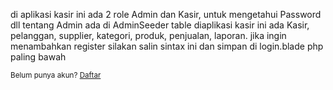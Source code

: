 di aplikasi kasir ini ada 2 role Admin dan Kasir, untuk mengetahui Password dll tentang Admin ada di AdminSeeder 
table diaplikasi kasir ini ada Kasir, pelanggan, supplier, kategori, produk, penjualan, laporan.
jika ingin menambahkan register silakan salin sintax ini dan simpan di login.blade php paling bawah
<div class="text-center mt-3">
    <small>Belum punya akun? <a href="{{ route('pages.register') }}">Daftar</a></small>
</div>
